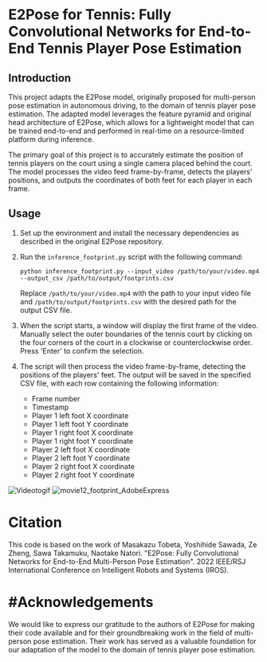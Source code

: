E2Pose for Tennis: Fully Convolutional Networks for End-to-End Tennis Player Pose Estimation
===================================================================================================

Introduction
------------

This project adapts the E2Pose model, originally proposed for multi-person pose estimation in autonomous driving, to the domain of tennis player pose estimation. The adapted model leverages the feature pyramid and original head architecture of E2Pose, which allows for a lightweight model that can be trained end-to-end and performed in real-time on a resource-limited platform during inference.

The primary goal of this project is to accurately estimate the position of tennis players on the court using a single camera placed behind the court. The model processes the video feed frame-by-frame, detects the players' positions, and outputs the coordinates of both feet for each player in each frame.

Usage
-----

1. Set up the environment and install the necessary dependencies as described in the original E2Pose repository.

2. Run the `inference_footprint.py` script with the following command:

    ```
    python inference_footprint.py --input_video /path/to/your/video.mp4 --output_csv /path/to/output/footprints.csv
    ```

    Replace `/path/to/your/video.mp4` with the path to your input video file and `/path/to/output/footprints.csv` with the desired path for the output CSV file.

3. When the script starts, a window will display the first frame of the video. Manually select the outer boundaries of the tennis court by clicking on the four corners of the court in a clockwise or counterclockwise order. Press 'Enter' to confirm the selection.

4. The script will then process the video frame-by-frame, detecting the positions of the players' feet. The output will be saved in the specified CSV file, with each row containing the following information:
   - Frame number
   - Timestamp
   - Player 1 left foot X coordinate
   - Player 1 left foot Y coordinate
   - Player 1 right foot X coordinate
   - Player 1 right foot Y coordinate
   - Player 2 left foot X coordinate
   - Player 2 left foot Y coordinate
   - Player 2 right foot X coordinate
   - Player 2 right foot Y coordinate
  


![Videotogif](https://github.com/masa-yo1/E2_Pose/assets/102569005/98282069-fce2-4019-8d69-16af17392759)
![movie12_footprint_AdobeExpress](https://github.com/masa-yo1/E2_Pose/assets/102569005/eaf40bb3-248f-4a76-97c9-4f02202c9709)


Citation
========

This code is based on the work of Masakazu Tobeta, Yoshihide Sawada, Ze Zheng, Sawa Takamuku, Naotake Natori. "E2Pose: Fully Convolutional Networks for End-to-End Multi-Person Pose Estimation". 2022 IEEE/RSJ International Conference on Intelligent Robots and Systems (IROS).


#Acknowledgements
================

We would like to express our gratitude to the authors of E2Pose for making their code available and for their groundbreaking work in the field of multi-person pose estimation. Their work has served as a valuable foundation for our adaptation of the model to the domain of tennis player pose estimation.
